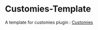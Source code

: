 # Customies-Template
A template for customies plugin : <a href="https://github.com/CustomiesDevs/Customies">Customies</a>